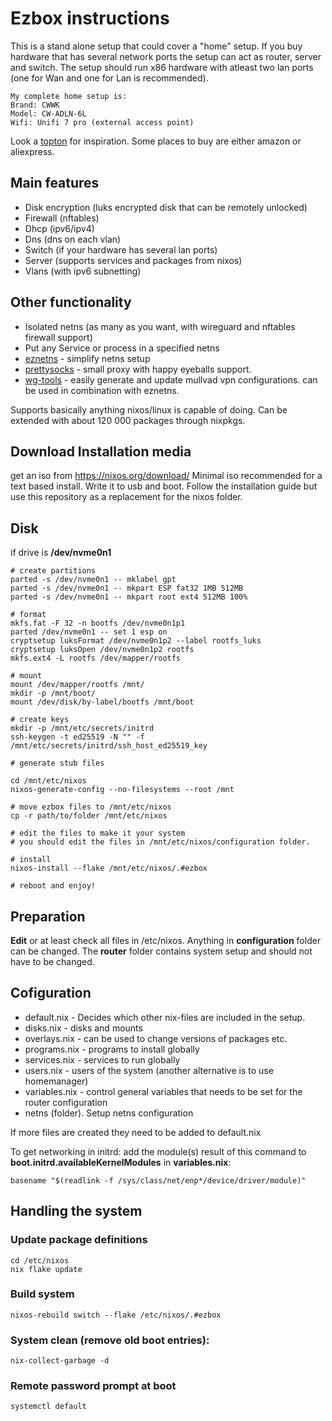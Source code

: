 # Ezbox instructions
This is a stand alone setup that could cover a "home" setup. If you buy hardware that has several network ports the setup can act as router, server and switch. The setup should run x86 hardware with atleast two lan ports (one for Wan and one for Lan is recommended).

    My complete home setup is:
    Brand: CWWK 
    Model: CW-ADLN-6L
    Wifi: Unifi 7 pro (external access point)

Look a [topton](https://www.toptonpc.com/product-category/industrial-mini-pc/) for inspiration. Some places to buy are either amazon or aliexpress.

## Main features
* Disk encryption (luks encrypted disk that can be remotely unlocked)
* Firewall (nftables)
* Dhcp (ipv6/ipv4)
* Dns (dns on each vlan)
* Switch (if your hardware has several lan ports)
* Server (supports services and packages from nixos)
* Vlans (with ipv6 subnetting)

## Other functionality
* Isolated netns (as many as you want, with wireguard and nftables firewall support)
* Put any Service or process in a specified netns
* [eznetns](https://github.com/kalken/eznetns) - simplify netns setup
* [prettysocks](https://github.com/twisteroidambassador/prettysocks) -  small proxy with happy eyeballs support.
* [wg-tools](https://github.com/mullvad/wg-tools) - easily generate and update mullvad vpn configurations. can be used in combination with eznetns. 

Supports basically anything nixos/linux is capable of doing. Can be extended with about 120 000 packages through nixpkgs. 


## Download Installation media
get an iso from https://nixos.org/download/
Minimal iso recommended for a text based install. Write it to usb and boot. Follow the installation guide but use this repository as a replacement for the nixos folder.

## Disk
if drive is **/dev/nvme0n1**
    
    # create partitions   
    parted -s /dev/nvme0n1 -- mklabel gpt
    parted -s /dev/nvme0n1 -- mkpart ESP fat32 1MB 512MB
    parted -s /dev/nvme0n1 -- mkpart root ext4 512MB 100%
    
    # format
    mkfs.fat -F 32 -n bootfs /dev/nvme0n1p1
    parted /dev/nvme0n1 -- set 1 esp on
    cryptsetup luksFormat /dev/nvme0n1p2 --label rootfs_luks
    cryptsetup luksOpen /dev/nvme0n1p2 rootfs
    mkfs.ext4 -L rootfs /dev/mapper/rootfs
    
    # mount
    mount /dev/mapper/rootfs /mnt/
    mkdir -p /mnt/boot/
    mount /dev/disk/by-label/bootfs /mnt/boot
    
    # create keys
    mkdir -p /mnt/etc/secrets/initrd
    ssh-keygen -t ed25519 -N "" -f /mnt/etc/secrets/initrd/ssh_host_ed25519_key

    # generate stub files
    
    cd /mnt/etc/nixos
    nixos-generate-config --no-filesystems --root /mnt
    
    # move ezbox files to /mnt/etc/nixos
    cp -r path/to/folder /mnt/etc/nixos
    
    # edit the files to make it your system
    # you should edit the files in /mnt/etc/nixos/configuration folder.
    
    # install
    nixos-install --flake /mnt/etc/nixos/.#ezbox

    # reboot and enjoy!
    


## Preparation

**Edit** or at least check all files in /etc/nixos.
Anything in **configuration** folder can be changed. The **router** folder contains system setup and should not have to be changed.

## Cofiguration
* default.nix - Decides which other nix-files are included in the setup.
* disks.nix - disks and mounts
* overlays.nix - can be used to change versions of packages etc.
* programs.nix - programs to install globally
* services.nix - services to run globally
* users.nix - users of the system (another alternative is to use homemanager)
* variables.nix - control general variables that needs to be set for the router configuration
* netns (folder). Setup netns configuration

If more files are created they need to be added to default.nix

To get networking in initrd: add the module(s) result of this command to **boot.initrd.availableKernelModules** in **variables.nix**: 
    
    basename "$(readlink -f /sys/class/net/enp*/device/driver/module)"

## Handling the system

### Update package definitions
    cd /etc/nixos
    nix flake update 
### Build system
    nixos-rebuild switch --flake /etc/nixos/.#ezbox
### System clean (remove old boot entries):
    nix-collect-garbage -d
### Remote password prompt at boot
    systemctl default
